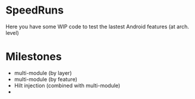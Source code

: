 # SpeedRuns
Here you have some WIP code to test the lastest Android features (at arch. level)

# Milestones

* multi-module (by layer)
* multi-module (by feature)
* Hilt injection (combined with multi-module)
* 

